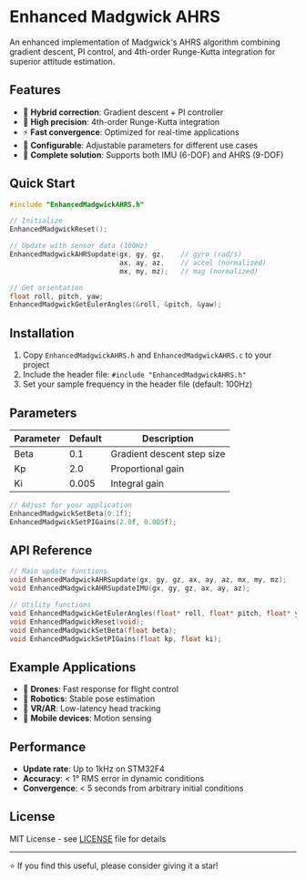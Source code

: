 # Enhanced Madgwick AHRS

An enhanced implementation of Madgwick's AHRS algorithm combining gradient descent, PI control, and 4th-order Runge-Kutta integration for superior attitude estimation.

## Features

- 🚀 **Hybrid correction**: Gradient descent + PI controller
- 🎯 **High precision**: 4th-order Runge-Kutta integration
- ⚡ **Fast convergence**: Optimized for real-time applications
- 🔧 **Configurable**: Adjustable parameters for different use cases
- 📐 **Complete solution**: Supports both IMU (6-DOF) and AHRS (9-DOF)

## Quick Start

```c
#include "EnhancedMadgwickAHRS.h"

// Initialize
EnhancedMadgwickReset();

// Update with sensor data (100Hz)
EnhancedMadgwickAHRSupdate(gx, gy, gz,    // gyro (rad/s)
                           ax, ay, az,    // accel (normalized)
                           mx, my, mz);   // mag (normalized)

// Get orientation
float roll, pitch, yaw;
EnhancedMadgwickGetEulerAngles(&roll, &pitch, &yaw);
```

## Installation

1. Copy `EnhancedMadgwickAHRS.h` and `EnhancedMadgwickAHRS.c` to your project
2. Include the header file: `#include "EnhancedMadgwickAHRS.h"`
3. Set your sample frequency in the header file (default: 100Hz)

## Parameters

| Parameter | Default | Description |
|-----------|---------|-------------|
| Beta | 0.1 | Gradient descent step size |
| Kp | 2.0 | Proportional gain |
| Ki | 0.005 | Integral gain |

```c
// Adjust for your application
EnhancedMadgwickSetBeta(0.1f);
EnhancedMadgwickSetPIGains(2.0f, 0.005f);
```

## API Reference

```c
// Main update functions
void EnhancedMadgwickAHRSupdate(gx, gy, gz, ax, ay, az, mx, my, mz);
void EnhancedMadgwickAHRSupdateIMU(gx, gy, gz, ax, ay, az);

// Utility functions
void EnhancedMadgwickGetEulerAngles(float* roll, float* pitch, float* yaw);
void EnhancedMadgwickReset(void);
void EnhancedMadgwickSetBeta(float beta);
void EnhancedMadgwickSetPIGains(float kp, float ki);
```

## Example Applications

- 🚁 **Drones**: Fast response for flight control
- 🤖 **Robotics**: Stable pose estimation
- 🥽 **VR/AR**: Low-latency head tracking
- 📱 **Mobile devices**: Motion sensing

## Performance

- **Update rate**: Up to 1kHz on STM32F4
- **Accuracy**: < 1° RMS error in dynamic conditions
- **Convergence**: < 5 seconds from arbitrary initial conditions

## License

MIT License - see [LICENSE](LICENSE) file for details

---

⭐ If you find this useful, please consider giving it a star!